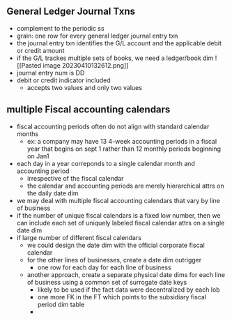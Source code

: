 ## General Ledger Journal Txns
- complement to the periodic ss
- grain: one row for every general ledger journal entry txn
- the journal entry txn identifies the G/L account and the applicable debit or credit amount
- if the G/L trackes multiple sets of books, we need a ledger/book dim
![[Pasted image 20230410132612.png]]
- journal entry num is DD
- debit or credit indicator included
	- accepts two values and only two values

## multiple Fiscal accounting calendars
- fiscal accounting periods often do not align with standard calendar months
	- ex: a company may have 13 4-week accounting periods in a fiscal year that begins on sept 1 rather than 12 monthly periods beginning on Jan1
- each day in a year correponds to a single calendar month and accounting period
	- irrespective of the fiscal calendar
	- the calendar and accounting periods are merely hierarchical attrs on the daily date dim
- we may deal with multiple fiscal accounting calendars that vary by line of business
- if the number of unique fiscal calendars is a fixed low number, then we can include each set of uniquely labeled fiscal calendar attrs on a single date dim
- if large number of different fiscal calendars
	- we could design the date dim with the official corporate fiscal calendar
	- for the other lines of businesses, create a date dim outrigger
		- one row for each day for each line of business
	- another approach, create a separate physical date dims for each line of business using a common set of surrogate date keys
		- likely to be used if the fact data were decentralized by each lob
		- one more FK in the FT which points to the subsidiary fiscal period dim table
		- 
